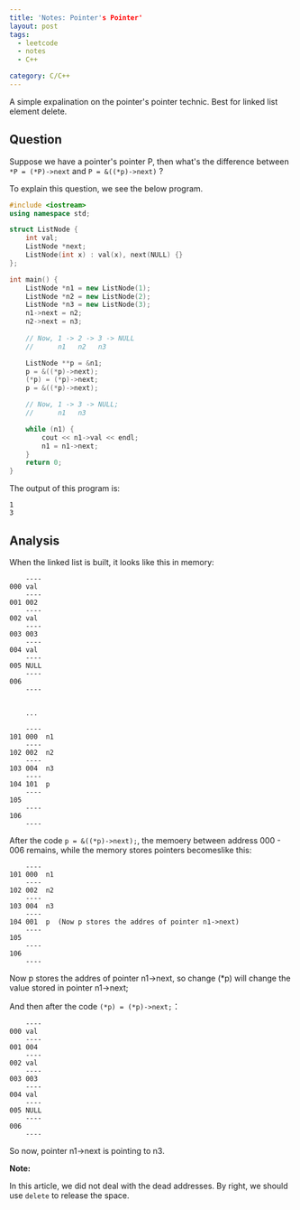 ```yaml
---
title: 'Notes: Pointer's Pointer'
layout: post
tags:
  - leetcode
  - notes
  - C++

category: C/C++
---
```


A simple expalination on the pointer's pointer technic. Best for linked list element delete.

<!--more-->

## Question

Suppose we have a pointer's pointer P, then what's the difference between `*P = (*P)->next` and `P = &((*p)->next)` ?

To explain this question, we see the below program.

```cpp
#include <iostream>
using namespace std;

struct ListNode {
    int val;
    ListNode *next;
    ListNode(int x) : val(x), next(NULL) {}
};

int main() {
    ListNode *n1 = new ListNode(1);
    ListNode *n2 = new ListNode(2);
    ListNode *n3 = new ListNode(3);
    n1->next = n2;
    n2->next = n3;
    
    // Now, 1 -> 2 -> 3 -> NULL
    //      n1   n2   n3

    ListNode **p = &n1;
    p = &((*p)->next);
    (*p) = (*p)->next;
    p = &((*p)->next);

    // Now, 1 -> 3 -> NULL;
    //      n1   n3

    while (n1) {
        cout << n1->val << endl;
        n1 = n1->next;
    }
    return 0;
}
```

The output of this program is:

```
1
3
```

## Analysis

When the linked list is built, it looks like this in memory:

```
    ----
000 val 
    ----
001 002  
    ----
002 val
    ----
003 003
    ----
004 val
    ----
005 NULL
    ----
006
    ----
    
    
    ...
    
    ----
101 000  n1
    ----
102 002  n2
    ----
103 004  n3
    ----
104 101  p
    ----
105
    ----
106
    ----
```
After the code `p = &((*p)->next);`, the memoery between address 000 - 006 remains, while the memory stores pointers becomeslike this:

```
    ----
101 000  n1
    ----
102 002  n2
    ----
103 004  n3
    ----
104 001  p  (Now p stores the addres of pointer n1->next)
    ----
105
    ----
106
    ----
```

Now p stores the addres of pointer n1->next, so change (*p) will change the value stored in pointer n1->next;

And then after the code `(*p) = (*p)->next;`：

```
    ----
000 val 
    ----
001 004  
    ----
002 val
    ----
003 003
    ----
004 val
    ----
005 NULL
    ----
006
    ----

```

So now, pointer n1->next is pointing to n3.


**Note:**

In this article, we did not deal with the dead addresses. By right, we should use `delete` to release the space.

